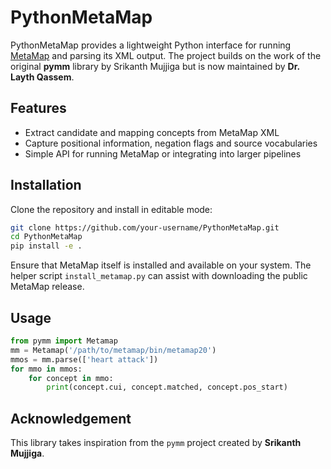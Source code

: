 # PythonMetaMap

PythonMetaMap provides a lightweight Python interface for running [MetaMap](https://github.com/LHNCBC/MetaMap-src) and parsing its XML output.  The project builds on the work of the original **pymm** library by Srikanth Mujjiga but is now maintained by **Dr. Layth Qassem**.

## Features

* Extract candidate and mapping concepts from MetaMap XML
* Capture positional information, negation flags and source vocabularies
* Simple API for running MetaMap or integrating into larger pipelines

## Installation

Clone the repository and install in editable mode:

```bash
git clone https://github.com/your-username/PythonMetaMap.git
cd PythonMetaMap
pip install -e .
```

Ensure that MetaMap itself is installed and available on your system.  The helper script `install_metamap.py` can assist with downloading the public MetaMap release.

## Usage

```python
from pymm import Metamap
mm = Metamap('/path/to/metamap/bin/metamap20')
mmos = mm.parse(['heart attack'])
for mmo in mmos:
    for concept in mmo:
        print(concept.cui, concept.matched, concept.pos_start)
```

## Acknowledgement

This library takes inspiration from the `pymm` project created by **Srikanth Mujjiga**.
